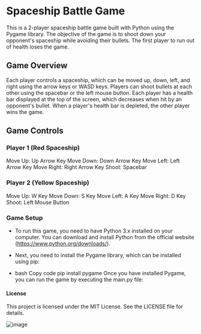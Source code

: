 # Spaceship Battle Game
This is a 2-player spaceship battle game built with Python using the Pygame library. The objective of the game is to shoot down your opponent's spaceship while avoiding their bullets. The first player to run out of health loses the game.

## Game Overview
Each player controls a spaceship, which can be moved up, down, left, and right using the arrow keys or WASD keys. Players can shoot bullets at each other using the spacebar or the left mouse button. Each player has a health bar displayed at the top of the screen, which decreases when hit by an opponent's bullet. When a player's health bar is depleted, the other player wins the game.

## Game Controls
### Player 1 (Red Spaceship)

Move Up: Up Arrow Key
Move Down: Down Arrow Key
Move Left: Left Arrow Key
Move Right: Right Arrow Key
Shoot: Spacebar
### Player 2 (Yellow Spaceship)

Move Up: W Key
Move Down: S Key
Move Left: A Key
Move Right: D Key
Shoot: Left Mouse Button
### Game Setup
* To run this game, you need to have Python 3.x installed on your computer. You can download and install Python from the official website (https://www.python.org/downloads/).

* Next, you need to install the Pygame library, which can be installed using pip:

* bash
Copy code
pip install pygame
Once you have installed Pygame, you can run the game by executing the main.py file:

#### License
This project is licensed under the MIT License. See the LICENSE file for details.

![image](https://user-images.githubusercontent.com/89039091/232507999-8494c0f7-f1b4-471b-969c-9987075a0711.png)




